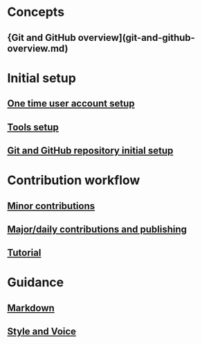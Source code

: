 # Concepts
## {Git and GitHub overview](git-and-github-overview.md)

# Initial setup
## [One time user account setup](user-account-setup.md)
## [Tools setup](tools-setup.md)
## [Git and GitHub repository initial setup](git-and-github-repository-initial-setup.md)

# Contribution workflow
## [Minor contributions](minor-contributions.md)
## [Major/daily contributions and publishing](contributing-and-publishing.md)
## [Tutorial](git-github-workflow-tutorial.md)

# Guidance
## [Markdown](markdown.md)
## [Style and Voice](style-and-voice.md)
